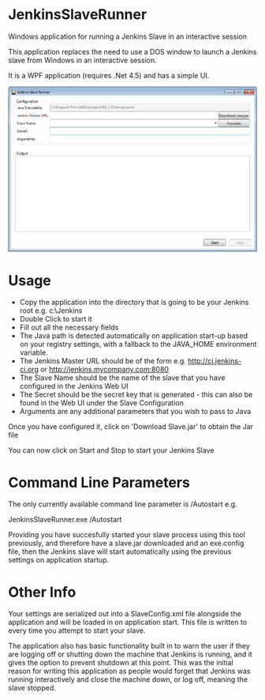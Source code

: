 # JenkinsSlaveRunner
Windows application for running a Jenkins Slave in an interactive session

This application replaces the need to use a DOS window to launch a Jenkins slave from Windows in an interactive session. 

It is a WPF application (requires .Net 4.5) and has a simple UI.

![Jenkins Slave Runner](JenkinsSlaveRunner.png?raw=true "Jenkins Slave Runner UI")

Usage
=====
* Copy the application into the directory that is going to be your Jenkins root e.g. c:\Jenkins
* Double Click to start it
* Fill out all the necessary fields
 * The Java path is detected automatically on application start-up based on your registry settings, with a fallback to the JAVA_HOME environment variable.
 * The Jenkins Master URL should be of the form e.g. http://ci.jenkins-ci.org or http://jenkins.mycompany.com:8080
 * The Slave Name should be the name of the slave that you have configured in the Jenkins Web UI
 * The Secret should be the secret key that is generated - this can also be found in the Web UI under the Slave Configuration
 * Arguments are any additional parameters that you wish to pass to Java

Once you have configured it, click on 'Download Slave.jar' to obtain the Jar file

You can now click on Start and Stop to start your Jenkins Slave

Command Line Parameters
=======================
The only currently available command line parameter is /Autostart e.g. 

JenkinsSlaveRunner.exe /Autostart

Providing you have succesfully started your slave process using this tool previously, and therefore have a slave.jar downloaded and an exe.config file, then the Jenkins slave will start automatically using the previous settings on application startup.

Other Info
==========
Your settings are serialized out into a SlaveConfig.xml file alongside the application and will be loaded in on application start.
This file is written to every time you attempt to start your slave.

The application also has basic functionality built in to warn the user if they are logging off or shutting down the machine that Jenkins is running, and it gives the option to prevent shutdown at this point.
This was the initial reason for writing this application as people would forget that Jenkins was running interactively and close the machine down, or log off, meaning the slave stopped.

